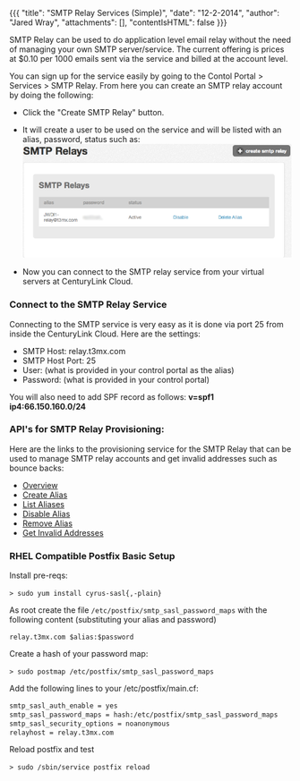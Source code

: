 {{{
  "title": "SMTP Relay Services (Simple)",
  "date": "12-2-2014",
  "author": "Jared Wray",
  "attachments": [],
  "contentIsHTML": false
}}}

SMTP Relay can be used to do application level email relay without the need of managing your own SMTP server/service. The current offering is prices at $0.10 per 1000 emails sent via the service and billed at the account level.</p>
<p>You can sign up for the service easily by going to the Contol Portal &gt; Services &gt; SMTP Relay. From here you can create an SMTP relay account by doing the following:</p>

- Click the "Create SMTP Relay" button.

- It will create a user to be used on the service and will be listed with an alias, password, status such as:![SMTP Relay Users List](../images/smtp-relay-user.png)

- Now you can connect to the SMTP relay service from your virtual servers at CenturyLink Cloud.

### Connect to the SMTP Relay Service

Connecting to the SMTP service is very easy as it is done via port 25 from inside the CenturyLink Cloud. Here are the settings:

- SMTP Host: relay.t3mx.com
- SMTP Host Port: 25
- User: (what is provided in your control portal as the alias)
- Password: (what is provided in your control portal)

You will also need to add SPF record as follows: **v=spf1 ip4:66.150.160.0/24**

### API's for SMTP Relay Provisioning:

 Here are the links to the provisioning service for the SMTP Relay that can be used to manage SMTP relay accounts and get invalid addresses such as bounce backs:

- [Overview](http://www.centurylinkcloud.com/api-docs/v1#smtp-relay-smtp-relay-api-overview)
- [Create Alias](http://www.centurylinkcloud.com/api-docs/v1#smtp-relay-createalias)
- [List Aliases](http://www.centurylinkcloud.com/api-docs/v1#smtp-relay-listaliases)
- [Disable Alias](http://www.centurylinkcloud.com/api-docs/v1#smtp-relay-disablealias)
- [Remove Alias](http://www.centurylinkcloud.com/api-docs/v1#smtp-relay-removealias)
- [Get Invalid Addresses](http://www.centurylinkcloud.com/api-docs/v1#smtp-relay-get-invalid-addresses)

### RHEL Compatible Postfix Basic Setup

Install pre-reqs:

```> sudo yum install cyrus-sasl{,-plain}```

As root create the file `/etc/postfix/smtp_sasl_password_maps` with the following content (substituting your alias and password)

```
relay.t3mx.com $alias:$password
```

Create a hash of your password map:

```> sudo postmap /etc/postfix/smtp_sasl_password_maps```


Add the following lines to your /etc/postfix/main.cf:

```
smtp_sasl_auth_enable = yes
smtp_sasl_password_maps = hash:/etc/postfix/smtp_sasl_password_maps
smtp_sasl_security_options = noanonymous
relayhost = relay.t3mx.com
```

Reload postfix and test

```> sudo /sbin/service postfix reload```
